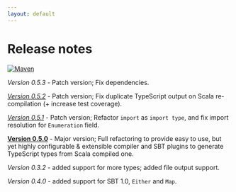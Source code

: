 ```yaml
---
layout: default
---
```


# Release notes

[![Maven](https://img.shields.io/maven-central/v/io.github.scala-ts/scala-ts-core_{{site.scala_major_version}}.svg)](http://search.maven.org/#search%7Cga%7C1%7Ca%3A%22scala-ts-core_{{site.scala_major_version}}%22)

*Version 0.5.3* - Patch version; Fix dependencies.

[*Version 0.5.2*](https://github.com/scala-ts/scala-ts/compare/0.5.01...0.5.2) - Patch version; Fix duplicate TypeScript output on Scala re-compilation (+ increase test coverage).

[*Version 0.5.1*](https://github.com/scala-ts/scala-ts/compare/0.5.0...0.5.1) - Patch version; Refactor `import` as `import type`, and fix import resolution for `Enumeration` field.

[**Version 0.5.0**](https://www.linkedin.com/posts/cchantep_sbt-typescript-scala-activity-6760550250210979840-g0xr) - Major version; Full refactoring to provide easy to use, but yet highly configurable & extensible compiler and SBT plugins to generate TypeScript types from Scala compiled one.

*Version 0.3.2* - added support for more types; added file output support.

*Version 0.4.0* - added support for SBT 1.0, `Either` and `Map`.
